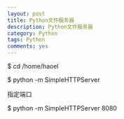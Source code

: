 ```yaml
---
layout: post
title: Python文件服务器
description: Python文件服务器
category: Python
tags: Python
comments: yes
---
```



$ cd /home/haoel

$ python -m SimpleHTTPServer

指定端口

$ python -m SimpleHTTPServer 8080
